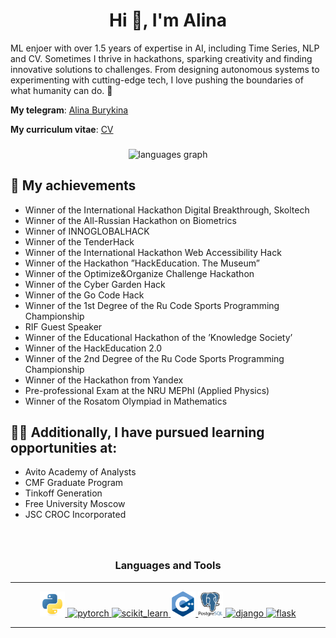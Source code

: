 <h1 align="center">Hi 👋, I'm Alina</h1>

ML enjoer with over 1.5 years of expertise in AI, including Time Series, NLP and CV.
Sometimes I thrive in hackathons, sparking creativity and finding innovative solutions to challenges. From designing autonomous systems to experimenting with cutting-edge tech, I love pushing the boundaries of what humanity can do. 🚀

**My telegram**: [Alina Burykina](https://t.me/burykinaa)

**My curriculum vitae**: [CV](https://drive.google.com/file/d/1U9axSIsI4iPLcQqR33SDmlF8WJMbX-34/view?usp=sharing)
</br>

###

<div align="center">
  <img src="https://github-readme-stats.vercel.app/api/top-langs?locale=en&hide_title=false&layout=compact&card_width=320&langs_count=5&theme=gruvbox&hide_border=false&username=burykinaa" height="150" alt="languages graph"  />
</div>

###
  

###

## 🎉 My achievements
  - Winner of the International Hackathon Digital Breakthrough, Skoltech
  - Winner of the All-Russian Hackathon on Biometrics
  - Winner of INNOGLOBALHACK
  - Winner of the TenderHack
  - Winner of the International Hackathon Web Accessibility Hack
  - Winner of the Hackathon ”HackEducation. The Museum”
  - Winner of the Optimize&Organize Challenge Hackathon
  - Winner of the Cyber Garden Hack
  - Winner of the Go Code Hack
  - Winner of the 1st Degree of the Ru Code Sports Programming Championship
  - RIF Guest Speaker
  - Winner of the Educational Hackathon of the ’Knowledge Society’
  - Winner of the HackEducation 2.0
  - Winner of the 2nd Degree of the Ru Code Sports Programming Championship
  - Winner of the Hackathon from Yandex
  - Pre-professional Exam at the NRU MEPhI (Applied Physics)
  - Winner of the Rosatom Olympiad in Mathematics

## 👨‍💻 Additionally, I have pursued learning opportunities at:
  - Avito Academy of Analysts
  - CMF Graduate Program
  - Tinkoff Generation
  - Free University Moscow
  - JSC CROC Incorporated


###

<br clear="both">

<h3 align="Center">Languages and Tools</h3>

---

<div align="center">
 
  <a href="https://www.python.org" target="_blank" rel="noreferrer"> <img src="https://raw.githubusercontent.com/devicons/devicon/master/icons/python/python-original.svg" alt="python" width="40" height="40"/> </a>
  <a href="https://pytorch.org/" target="_blank" rel="noreferrer"> <img src="https://www.vectorlogo.zone/logos/pytorch/pytorch-icon.svg" alt="pytorch" width="40" height="40"/> </a>
  <a href="https://scikit-learn.org/" target="_blank" rel="noreferrer"> <img src="https://upload.wikimedia.org/wikipedia/commons/0/05/Scikit_learn_logo_small.svg" alt="scikit_learn" width="40" height="40"/> </a>
  <a href="https://www.w3schools.com/cpp/" target="_blank" rel="noreferrer"> <img src="https://raw.githubusercontent.com/devicons/devicon/master/icons/cplusplus/cplusplus-original.svg" alt="cplusplus" width="40" height="40"/> </a>
  <a href="https://www.postgresql.org" target="_blank" rel="noreferrer"> <img src="https://raw.githubusercontent.com/devicons/devicon/master/icons/postgresql/postgresql-original-wordmark.svg" alt="postgresql" width="40" height="40"/> </a>
    <a href="https://www.djangoproject.com/" target="_blank" rel="noreferrer"> <img src="https://cdn.worldvectorlogo.com/logos/django.svg" alt="django" width="40" height="40"/> </a>
  <a href="https://flask.palletsprojects.com/" target="_blank" rel="noreferrer"> <img src="https://www.vectorlogo.zone/logos/pocoo_flask/pocoo_flask-icon.svg" alt="flask" width="40" height="40"/> </a>
  
  
</div>

---
